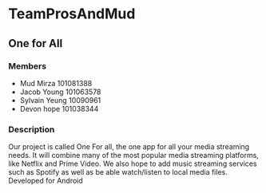 # TeamProsAndMud

## One for All



### Members
- Mud Mirza 101081388
- Jacob Young 101063578
- Sylvain Yeung 10090961
- Devon hope 101038344

### Description 

Our project is called One For all, the one app for all your media streaming needs. It will combine many of the most popular media streaming platforms, like Netflix and Prime Video. We also hope to add music streaming services such as Spotify as well as be able watch/listen to local media files. Developed for Android
